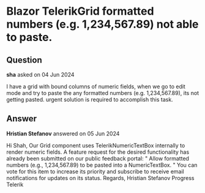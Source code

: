 # Blazor TelerikGrid formatted numbers (e.g. 1,234,567.89) not able to paste.

## Question

**sha** asked on 04 Jun 2024

I have a grid with bound columns of numeric fields, when we go to edit mode and try to paste the any formatted numbers (e.g. 1,234,567.89), its not getting pasted. urgent solution is required to accomplish this task.

## Answer

**Hristian Stefanov** answered on 05 Jun 2024

Hi Shah, Our Grid component uses TelerikNumericTextBox internally to render numeric fields. A feature request for the desired functionality has already been submitted on our public feedback portal: " Allow formatted numbers (e.g., 1,234,567.89) to be pasted into a NumericTextBox. " You can vote for this item to increase its priority and subscribe to receive email notifications for updates on its status. Regards, Hristian Stefanov Progress Telerik
